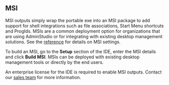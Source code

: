 ## MSI

MSI outputs simply wrap the portable exe into an MSI package to add support for shell integrations such as file associations, Start Menu shortcuts and ProgIds. MSIs are a common deployment option for organizations that are using AdminStudio or for integrating with existing desktop management solutions. See the [reference](/docs/reference) for details on MSI settings.

To build an MSI, go to the **Setup** section of the IDE, enter the MSI details and click **Build MSI**. MSIs can be deployed with existing desktop management tools or directly by the end users. 

An enterprise license for the IDE is required to enable MSI outputs. Contact our [sales team](mailto:sales@spoon.net) for more information.